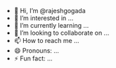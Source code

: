 - 👋 Hi, I’m @rajeshgogada
- 👀 I’m interested in ...
- 🌱 I’m currently learning ...
- 💞️ I’m looking to collaborate on ...
- 📫 How to reach me ...
- 😄 Pronouns: ...
- ⚡ Fun fact: ...

<!---
rajeshgogada/rajeshgogada is a ✨ special ✨ repository because its `README.md` (this file) appears on your GitHub profile.
You can click the Preview link to take a look at your changes.
--->
